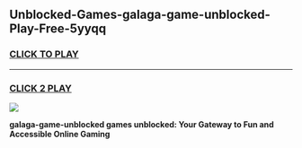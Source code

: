 
## Unblocked-Games-galaga-game-unblocked-Play-Free-5yyqq
<h3>
<a href="https://premium76.site?title=galaga-game-unblocked&ref=09A">CLICK TO PLAY</a></h3>
<hr>

<h3>
<a href="https://premium76.site?title=galaga-game-unblocked&ref=09A">CLICK 2 PLAY</a>
  
</h3>

<a href="https://premium76.site?title=galaga-game-unblocked&ref=09A"><img src="https://clearcache.store/games.png"></a>


**galaga-game-unblocked games unblocked: Your Gateway to Fun and Accessible Online Gaming**
